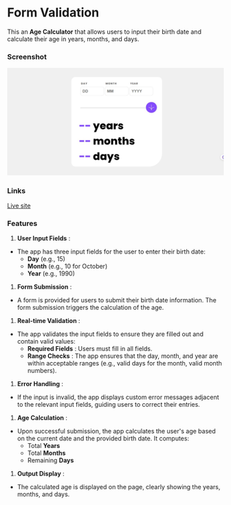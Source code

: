 # Form Validation

This an **Age Calculator** that allows users to input their birth date and calculate their age in years, months, and days.

### Screenshot

![screenshot](./assets/images/desktop.jpeg)

### Links

[Live site](https://mahmoodhashem.github.io/JavaScript-Projects/Projects/age_calculator/index.html)

### Features

1. **User Input Fields** :

* The app has three input fields for the user to enter their birth date:
  * **Day** (e.g., 15)
  * **Month** (e.g., 10 for October)
  * **Year** (e.g., 1990)

1. **Form Submission** :

* A form is provided for users to submit their birth date information. The form submission triggers the calculation of the age.

1. **Real-time Validation** :

* The app validates the input fields to ensure they are filled out and contain valid values:
  * **Required Fields** : Users must fill in all fields.
  * **Range Checks** : The app ensures that the day, month, and year are within acceptable ranges (e.g., valid days for the month, valid month numbers).

1. **Error Handling** :

* If the input is invalid, the app displays custom error messages adjacent to the relevant input fields, guiding users to correct their entries.

1. **Age Calculation** :

* Upon successful submission, the app calculates the user's age based on the current date and the provided birth date. It computes:
  * Total **Years**
  * Total **Months**
  * Remaining **Days**

1. **Output Display** :

* The calculated age is displayed on the page, clearly showing the years, months, and days.
